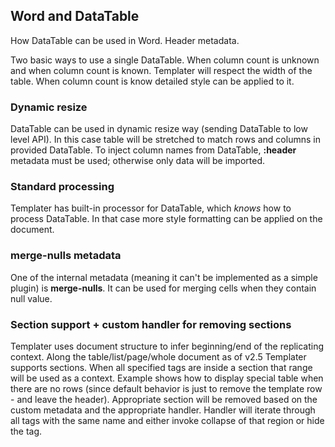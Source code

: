 ## Word and DataTable

How DataTable can be used in Word. Header metadata.

Two basic ways to use a single DataTable. When column count is unknown and when column count is known.
Templater will respect the width of the table. When column count is know detailed style can be applied to it.

### Dynamic resize

DataTable can be used in dynamic resize way (sending DataTable to low level API). In this case table will be stretched to match rows and columns in provided DataTable.
To inject column names from DataTable, **:header** metadata must be used; otherwise only data will be imported.

### Standard processing

Templater has built-in processor for DataTable, which *knows* how to process DataTable. In that case more style formatting can be applied on the document.

### merge-nulls metadata

One of the internal metadata (meaning it can't be implemented as a simple plugin) is **merge-nulls**.
It can be used for merging cells when they contain null value.

### Section support + custom handler for removing sections

Templater uses document structure to infer beginning/end of the replicating context.
Along the table/list/page/whole document as of v2.5 Templater supports sections. When all specified tags are inside a section that range will be used as a context.
Example shows how to display special table when there are no rows (since default behavior is just to remove the template row - and leave the header).
Appropriate section will be removed based on the custom metadata and the appropriate handler.
Handler will iterate through all tags with the same name and either invoke collapse of that region or hide the tag.